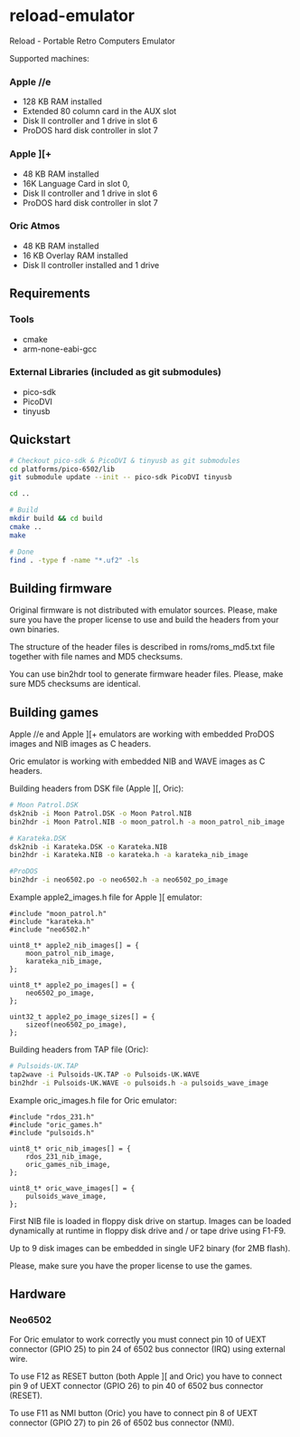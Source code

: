 # reload-emulator
Reload - Portable Retro Computers Emulator

Supported machines:

### Apple //e
  - 128 KB RAM installed 
  - Extended 80 column card in the AUX slot
  - Disk II controller and 1 drive in slot 6
  - ProDOS hard disk controller in slot 7

### Apple ][+
  - 48 KB RAM installed
  - 16K Language Card in slot 0,
  - Disk II controller and 1 drive in slot 6
  - ProDOS hard disk controller in slot 7

### Oric Atmos
  - 48 KB RAM installed
  - 16 KB Overlay RAM installed
  - Disk II controller installed and 1 drive

## Requirements
### Tools
- cmake
- arm-none-eabi-gcc

### External Libraries (included as git submodules)
- pico-sdk
- PicoDVI
- tinyusb

## Quickstart 

```bash
# Checkout pico-sdk & PicoDVI & tinyusb as git submodules
cd platforms/pico-6502/lib
git submodule update --init -- pico-sdk PicoDVI tinyusb

cd ..

# Build
mkdir build && cd build
cmake ..
make

# Done
find . -type f -name "*.uf2" -ls
```

## Building firmware
Original firmware is not distributed with emulator sources. Please, make sure you have the proper license to use and build the headers from your own binaries.

The structure of the header files is described in roms/roms_md5.txt file together with file names and MD5 checksums.

You can use bin2hdr tool to generate firmware header files. Please, make sure MD5 checksums are identical.


## Building games
Apple //e and Apple ][+ emulators are working with embedded ProDOS images and NIB images as C headers.

Oric emulator is working with embedded NIB and WAVE images as C headers.

Building headers from DSK file (Apple ][, Oric):

```bash
# Moon Patrol.DSK
dsk2nib -i Moon Patrol.DSK -o Moon Patrol.NIB
bin2hdr -i Moon Patrol.NIB -o moon_patrol.h -a moon_patrol_nib_image

# Karateka.DSK
dsk2nib -i Karateka.DSK -o Karateka.NIB
bin2hdr -i Karateka.NIB -o karateka.h -a karateka_nib_image

#ProDOS 
bin2hdr -i neo6502.po -o neo6502.h -a neo6502_po_image
```

Example apple2_images.h file for Apple ][ emulator:

```
#include "moon_patrol.h"
#include "karateka.h"
#include "neo6502.h"

uint8_t* apple2_nib_images[] = {
    moon_patrol_nib_image,
    karateka_nib_image,
};

uint8_t* apple2_po_images[] = {
    neo6502_po_image,
};

uint32_t apple2_po_image_sizes[] = {
    sizeof(neo6502_po_image),
};

```

Building headers from TAP file (Oric):

```bash
# Pulsoids-UK.TAP
tap2wave -i Pulsoids-UK.TAP -o Pulsoids-UK.WAVE
bin2hdr -i Pulsoids-UK.WAVE -o pulsoids.h -a pulsoids_wave_image
```

Example oric_images.h file for Oric emulator:

```
#include "rdos_231.h"
#include "oric_games.h"
#include "pulsoids.h"

uint8_t* oric_nib_images[] = {
    rdos_231_nib_image,
    oric_games_nib_image,
};

uint8_t* oric_wave_images[] = {
    pulsoids_wave_image,
};
```

First NIB file is loaded in floppy disk drive on startup. Images can be loaded dynamically at runtime in floppy disk drive and / or tape drive using F1-F9.

Up to 9 disk images can be embedded in single UF2 binary (for 2MB flash).

Please, make sure you have the proper license to use the games.

## Hardware
### Neo6502
For Oric emulator to work correctly you must connect pin 10 of UEXT connector (GPIO 25) to pin 24 of 6502 bus connector (IRQ) using external wire.

To use F12 as RESET button (both Apple ][ and Oric) you have to connect pin 9 of UEXT connector (GPIO 26) to pin 40 of 6502 bus connector (RESET).

To use F11 as NMI button (Oric) you have to connect pin 8 of UEXT connector (GPIO 27) to pin 26 of 6502 bus connector (NMI).
